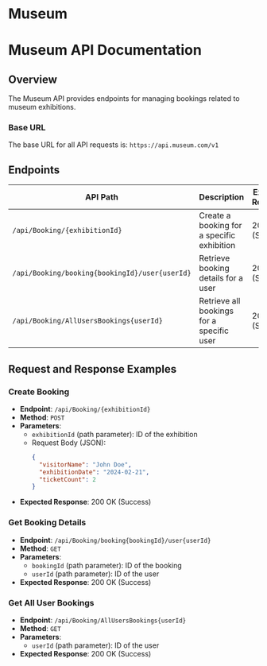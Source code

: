 # Museum

# Museum API Documentation

## Overview
The Museum API provides endpoints for managing bookings related to museum exhibitions.

### Base URL
The base URL for all API requests is: `https://api.museum.com/v1`

## Endpoints

| API Path                                      | Description                               | Expected Response       |
|-----------------------------------------------|-------------------------------------------|-------------------------|
| `/api/Booking/{exhibitionId}`                 | Create a booking for a specific exhibition | 200 OK (Success)        |
| `/api/Booking/booking{bookingId}/user{userId}` | Retrieve booking details for a user       | 200 OK (Success)        |
| `/api/Booking/AllUsersBookings{userId}`        | Retrieve all bookings for a specific user | 200 OK (Success)        |

## Request and Response Examples

### Create Booking
- **Endpoint**: `/api/Booking/{exhibitionId}`
- **Method**: `POST`
- **Parameters**:
  - `exhibitionId` (path parameter): ID of the exhibition
  - Request Body (JSON):
    ```json
    {
      "visitorName": "John Doe",
      "exhibitionDate": "2024-02-21",
      "ticketCount": 2
    }
    ```
- **Expected Response**: 200 OK (Success)

### Get Booking Details
- **Endpoint**: `/api/Booking/booking{bookingId}/user{userId}`
- **Method**: `GET`
- **Parameters**:
  - `bookingId` (path parameter): ID of the booking
  - `userId` (path parameter): ID of the user
- **Expected Response**: 200 OK (Success)

### Get All User Bookings
- **Endpoint**: `/api/Booking/AllUsersBookings{userId}`
- **Method**: `GET`
- **Parameters**:
  - `userId` (path parameter): ID of the user
- **Expected Response**: 200 OK (Success)